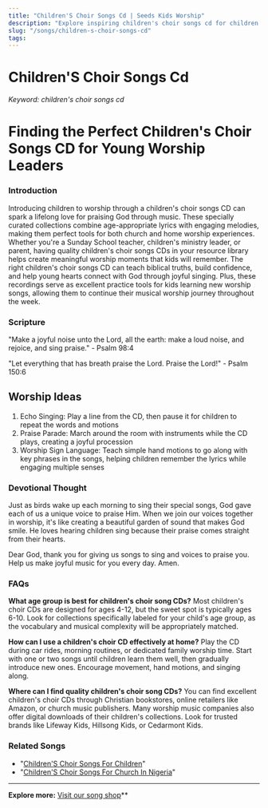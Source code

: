 ```yaml
---
title: "Children'S Choir Songs Cd | Seeds Kids Worship"
description: "Explore inspiring children's choir songs cd for children's worship and faith development. Biblical music resources for families and ministry."
slug: "/songs/children-s-choir-songs-cd"
tags:
---
```


# Children'S Choir Songs Cd

_Keyword: children's choir songs cd_

# Finding the Perfect Children's Choir Songs CD for Young Worship Leaders

### Introduction
Introducing children to worship through a children's choir songs CD can spark a lifelong love for praising God through music. These specially curated collections combine age-appropriate lyrics with engaging melodies, making them perfect tools for both church and home worship experiences. Whether you're a Sunday School teacher, children's ministry leader, or parent, having quality children's choir songs CDs in your resource library helps create meaningful worship moments that kids will remember. The right children's choir songs CD can teach biblical truths, build confidence, and help young hearts connect with God through joyful singing. Plus, these recordings serve as excellent practice tools for kids learning new worship songs, allowing them to continue their musical worship journey throughout the week.

### Scripture
"Make a joyful noise unto the Lord, all the earth: make a loud noise, and rejoice, and sing praise." - Psalm 98:4

"Let everything that has breath praise the Lord. Praise the Lord!" - Psalm 150:6

## Worship Ideas
1. Echo Singing: Play a line from the CD, then pause it for children to repeat the words and motions
2. Praise Parade: March around the room with instruments while the CD plays, creating a joyful procession
3. Worship Sign Language: Teach simple hand motions to go along with key phrases in the songs, helping children remember the lyrics while engaging multiple senses

### Devotional Thought
Just as birds wake up each morning to sing their special songs, God gave each of us a unique voice to praise Him. When we join our voices together in worship, it's like creating a beautiful garden of sound that makes God smile. He loves hearing children sing because their praise comes straight from their hearts.

Dear God, thank you for giving us songs to sing and voices to praise you. Help us make joyful music for you every day. Amen.

### FAQs
**What age group is best for children's choir song CDs?**
Most children's choir CDs are designed for ages 4-12, but the sweet spot is typically ages 6-10. Look for collections specifically labeled for your child's age group, as the vocabulary and musical complexity will be appropriately matched.

**How can I use a children's choir CD effectively at home?**
Play the CD during car rides, morning routines, or dedicated family worship time. Start with one or two songs until children learn them well, then gradually introduce new ones. Encourage movement, hand motions, and singing along.

**Where can I find quality children's choir song CDs?**
You can find excellent children's choir CDs through Christian bookstores, online retailers like Amazon, or church music publishers. Many worship music companies also offer digital downloads of their children's collections. Look for trusted brands like Lifeway Kids, Hillsong Kids, or Cedarmont Kids.

### Related Songs

- "[Children'S Choir Songs For Children](/songs/children-s-choir-songs-for-children/)"
- "[Children'S Choir Songs For Church In Nigeria](/songs/children-s-choir-songs-for-church-in-nigeria/)"

---

**Explore more:** [Visit our song shop](https://seedskidsworship.com/shop)**

<!-- Schema Markup -->
<script type="application/ld+json">
{
  "@context": "https://schema.org",
  "@type": "MusicRecording",
  "name": "Children'S Choir Songs Cd",
  "byArtist": {
    "@type": "MusicGroup",
    "name": "Seeds Kids Worship"
  },
  "isFamilyFriendly": true,
  "url": "https://seedskidsworship.com/songs/children-s-choir-songs-cd/"
}
</script>